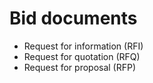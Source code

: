 # Bid documents

- Request for information (RFI)
- Request for quotation (RFQ)
- Request for proposal (RFP)
